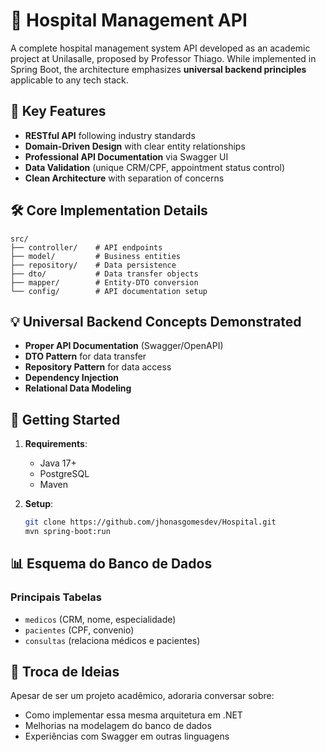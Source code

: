 # 🏥 Hospital Management API

A complete hospital management system API developed as an academic project at Unilasalle, proposed by Professor Thiago. While implemented in Spring Boot, the architecture emphasizes **universal backend principles** applicable to any tech stack.

## 🌟 Key Features

- **RESTful API** following industry standards
- **Domain-Driven Design** with clear entity relationships
- **Professional API Documentation** via Swagger UI
- **Data Validation** (unique CRM/CPF, appointment status control)
- **Clean Architecture** with separation of concerns

## 🛠️ Core Implementation Details

```
src/
├── controller/    # API endpoints
├── model/         # Business entities
├── repository/    # Data persistence
├── dto/           # Data transfer objects
├── mapper/        # Entity-DTO conversion
└── config/        # API documentation setup
```

## 💡 Universal Backend Concepts Demonstrated

- **Proper API Documentation** (Swagger/OpenAPI)
- **DTO Pattern** for data transfer
- **Repository Pattern** for data access
- **Dependency Injection**
- **Relational Data Modeling**

## 🚀 Getting Started

1. **Requirements**:
   - Java 17+
   - PostgreSQL
   - Maven

2. **Setup**:
   ```bash
   git clone https://github.com/jhonasgomesdev/Hospital.git
   mvn spring-boot:run

## 📊 Esquema do Banco de Dados

### Principais Tabelas
- `medicos` (CRM, nome, especialidade)  
- `pacientes` (CPF, convenio)  
- `consultas` (relaciona médicos e pacientes)  

## 🤝 Troca de Ideias

Apesar de ser um projeto acadêmico, adoraria conversar sobre:
- Como implementar essa mesma arquitetura em .NET
- Melhorias na modelagem do banco de dados
- Experiências com Swagger em outras linguagens
